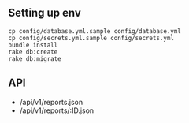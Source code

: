 Setting up env
-----------

```
cp config/database.yml.sample config/database.yml
cp config/secrets.yml.sample config/secrets.yml
bundle install
rake db:create
rake db:migrate
```

API
-------------
- /api/v1/reports.json
- /api/v1/reports/:ID.json
